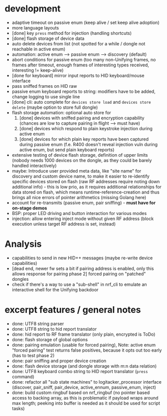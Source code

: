 # development
- adaptive timeout on passive enum (keep alive / set keep alive adoption)
- more language layouts
- [done] key `press` method for injection (handling shortcuts)
- [done] flash storage of device data
- auto delete devices from list (not spotted for a while / dongle not reachable in active enum)
- automation: active enum --> passive enum --> discovery (default)
- abort conditions for passive enum (too many non-Unifying frames, no frames after timeout, enough frames of interesting types received, interesting != keep-alive)
- [done for keyboard] mirror input reports to HID keyboard/mouse interface
- pass sniffed frames on HID raw
- passive enum keyboard reports to string: modifiers have to be added, change logging to use single line
- [done] cli: auto complete for `devices store load` and `devices store delete` (maybe option to store full dongle)
- flash storage automation: optional auto store for
    1) [done] devices with sniffed pairing and encryption capability (chances are low to capture pairing in flight --> must have)
    2) [done] devices which respond to plain keystroke injection during active enum
    3) [done] devices for which plain key reports have been captured during passive enum (f.e. R400 doesn't reveal injection vuln during active enum, but send plain keyboard reports)
- extensive testing of device flash storage, definition of upper limits (nobody needs 1000 devices on the dongle, as they could be barely handled interactively)
- maybe: Introduce user provided meta data, like "site name" for discovery and custom device name, to make it easier to re-identify specific devices stored on flash
(raw RF addresses require noting down additional info) - this is low prio, as it requires additional relationships for data stored on flash, which means runtime-reference-creation
and thus brings all nice errors of pointer arithmetics (missing Golang here)
- account for re-transmits (passive enum, pair sniffing) - **must have for on-stage demos**
- BSP: proper LED driving and button interaction for various modes
- injection: allow entering inject mode without given RF address (block execution unless target RF address is set, instead)

# Analysis
- capabilities to send in new HID++ messages (maybe re-write device capabilities)
- [dead end, newer fw sets a bit if pairing address is enabled, only this allows response for pairing phase 2] forced pairing on "patched" dongles
- check if there's a way to use a "sub-shell" in nrf_cli to emulate an interactive shell for the Unifying backdoor


# excerpt features / general notes
- done: UTF8 string parser
- done: UTF8 string to hid report translator
- done: hid report to RF frame translator (only plain, encrypted is ToDo)
- done: flash storage of global options
- done: pairing emulation (usable for forced pairing), Note: active enum "forced pairing" test returns false positives, because it opts out too early (has to test phase 2)
- done: pair sniffing and proper device creation
- done: flash device storage (and dongle storage with m:n data relation)
- done: UTF8 keyboard combo string to HID report translator (`press` command)
- done: refactor all "sub state machines" to logitacker_processor interface (discover, pair_sniff, pair_device, active_ennum, passive_enum, inject)
- done: build custom ringbuf based on nrf_ringbuf (no pointer based access to backing array, as this is problematic if
payload wraps around max length; peeking into buffer is needed as it should be used for script tasks)
